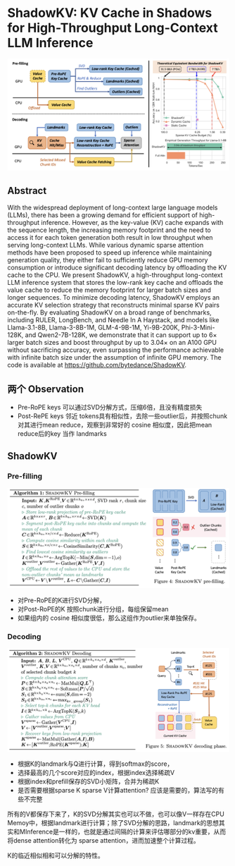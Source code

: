 # ShadowKV: KV Cache in Shadows for High-Throughput Long-Context LLM Inference

<p align="center">
<img src="shadowkv.png" width="800" title="blank">
</p>

## Abstract

With the widespread deployment of long-context large language models (LLMs),
there has been a growing demand for efficient support of high-throughput
inference. However, as the key-value (KV) cache expands with the sequence
length, the increasing memory footprint and the need to access it for each
token generation both result in low throughput when serving long-context LLMs.
While various dynamic sparse attention methods have been proposed to speed up
inference while maintaining generation quality, they either fail to
sufficiently reduce GPU memory consumption or introduce significant decoding
latency by offloading the KV cache to the CPU. We present ShadowKV, a
high-throughput long-context LLM inference system that stores the low-rank key
cache and offloads the value cache to reduce the memory footprint for larger
batch sizes and longer sequences. To minimize decoding latency, ShadowKV
employs an accurate KV selection strategy that reconstructs minimal sparse KV
pairs on-the-fly. By evaluating ShadowKV on a broad range of benchmarks,
including RULER, LongBench, and Needle In A Haystack, and models like
Llama-3.1-8B, Llama-3-8B-1M, GLM-4-9B-1M, Yi-9B-200K, Phi-3-Mini-128K, and
Qwen2-7B-128K, we demonstrate that it can support up to 6$\times$ larger batch
sizes and boost throughput by up to 3.04$\times$ on an A100 GPU without
sacrificing accuracy, even surpassing the performance achievable with infinite
batch size under the assumption of infinite GPU memory. The code is available
at https://github.com/bytedance/ShadowKV.

## 两个 Observation

- Pre-RoPE keys 可以通过SVD分解方式，压缩6倍，且没有精度损失
- Post-RePE keys 邻近 tokens具有相似性，去除一些outlier后，并按照chunk对其进行mean reduce，观察到非常好的 cosine 相似度，因此把mean reduce后的key 当作 landmarks

## ShadowKV

### Pre-filling

<p align="center">
<img src="fig4.png" width="800" title="blank">
</p>

- 对Pre-RoPE的K进行SVD分解，
- 对Post-RoPE的K 按照chunk进行分组，每组保留mean
- 如果组内的 cosine 相似度很低，那么这组作为outlier来单独保存。

### Decoding

<p align="center">
<img src="fig5.png" width="800" title="blank">
</p>

- 根据K的landmark与Q进行计算，得到softmax的score，
- 选择最高的几个score对应的index，根据index选择稀疏V
- 根据index和prefill保存的SVD小矩阵，合并为稀疏K
- 是否需要根据sparse K sparse V计算attention? 应该是需要的，算法写的有些不完整


所有的V都保存下来了，K的SVD分解其实也可以不做，也可以像V一样存在CPU Memoy中，根据landmark进行计算；除了SVD分解的思路，landmark的思想其实和MInference是一样的，也就是通过间隔的计算来评估哪部分的kv重要，从而将dense attention转化为 sparse attention，进而加速整个计算过程。

K的临近相似相和可以分解的特性。
